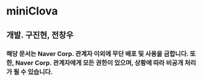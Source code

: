 # miniClova

## 개발. 구진현, 전창우

### 해당 문서는 Naver Corp. 관계자 이외에 무단 배포 및 사용을 금합니다. 또한, Naver Corp. 관계자에게 모든 권한이 있으며, 상황에 따라 비공개 처리가 될 수 있습니다. 
